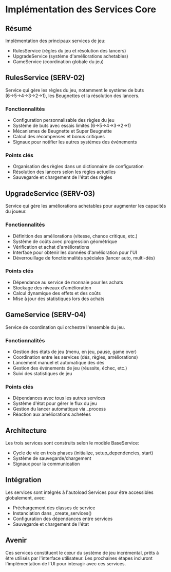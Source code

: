 # Implémentation des Services Core

## Résumé
Implémentation des principaux services de jeu:
- RulesService (règles du jeu et résolution des lancers)
- UpgradeService (système d'améliorations achetables)
- GameService (coordination globale du jeu)

## RulesService (SERV-02)
Service qui gère les règles du jeu, notamment le système de buts (6→5→4→3→2→1), les Beugnettes et la résolution des lancers.

### Fonctionnalités
- Configuration personnalisable des règles du jeu
- Système de buts avec essais limités (6→5→4→3→2→1)
- Mécanismes de Beugnette et Super Beugnette
- Calcul des récompenses et bonus critiques
- Signaux pour notifier les autres systèmes des événements

### Points clés
- Organisation des règles dans un dictionnaire de configuration
- Résolution des lancers selon les règles actuelles
- Sauvegarde et chargement de l'état des règles

## UpgradeService (SERV-03)
Service qui gère les améliorations achetables pour augmenter les capacités du joueur.

### Fonctionnalités
- Définition des améliorations (vitesse, chance critique, etc.)
- Système de coûts avec progression géométrique
- Vérification et achat d'améliorations
- Interface pour obtenir les données d'amélioration pour l'UI
- Déverrouillage de fonctionnalités spéciales (lancer auto, multi-dés)

### Points clés
- Dépendance au service de monnaie pour les achats
- Stockage des niveaux d'amélioration
- Calcul dynamique des effets et des coûts
- Mise à jour des statistiques lors des achats

## GameService (SERV-04)
Service de coordination qui orchestre l'ensemble du jeu.

### Fonctionnalités
- Gestion des états de jeu (menu, en jeu, pause, game over)
- Coordination entre les services (dés, règles, améliorations)
- Lancement manuel et automatique des dés
- Gestion des événements de jeu (réussite, échec, etc.)
- Suivi des statistiques de jeu

### Points clés
- Dépendances avec tous les autres services
- Système d'état pour gérer le flux du jeu
- Gestion du lancer automatique via _process
- Réaction aux améliorations achetées

## Architecture
Les trois services sont construits selon le modèle BaseService:
- Cycle de vie en trois phases (initialize, setup_dependencies, start)
- Système de sauvegarde/chargement
- Signaux pour la communication

## Intégration
Les services sont intégrés à l'autoload Services pour être accessibles globalement, avec:
- Préchargement des classes de service
- Instanciation dans _create_services()
- Configuration des dépendances entre services
- Sauvegarde et chargement de l'état

## Avenir
Ces services constituent le cœur du système de jeu incrémental, prêts à être utilisés par l'interface utilisateur. Les prochaines étapes incluront l'implémentation de l'UI pour interagir avec ces services.
